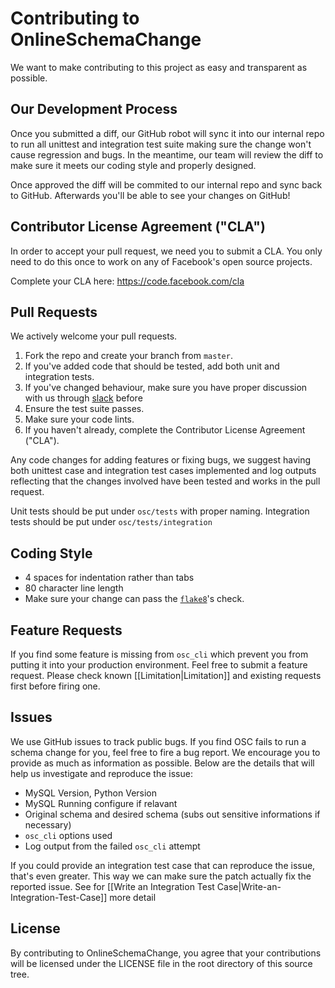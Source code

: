 # Contributing to OnlineSchemaChange
We want to make contributing to this project as easy and transparent as
possible.

## Our Development Process
Once you submitted a diff, our GitHub robot will sync it into our internal
repo to run all unittest and integration test suite making sure the change
won't cause regression and bugs. In the meantime, our team will review the diff
to make sure it meets our coding style and properly designed.

Once approved the diff will be commited to our internal repo and sync back to
GitHub. Afterwards you'll be able to see your changes on GitHub!

## Contributor License Agreement ("CLA")
In order to accept your pull request, we need you to submit a CLA. You only need
to do this once to work on any of Facebook's open source projects.

Complete your CLA here: <https://code.facebook.com/cla>

## Pull Requests
We actively welcome your pull requests.

1. Fork the repo and create your branch from `master`.
2. If you've added code that should be tested, add both unit and integration tests.
3. If you've changed behaviour, make sure you have proper discussion with us through [slack](https://onlineschemachange.slack.com/) before
4. Ensure the test suite passes.
5. Make sure your code lints.
6. If you haven't already, complete the Contributor License Agreement ("CLA").

Any code changes for adding features or fixing bugs, we suggest having both unittest case and integration test cases implemented and log outputs reflecting that the changes involved have been tested and works in the pull request. 

Unit tests should be put under `osc/tests` with proper naming. 
Integration tests should be put under `osc/tests/integration`

## Coding Style  
* 4 spaces for indentation rather than tabs
* 80 character line length
* Make sure your change can pass the [`flake8`](http://flake8.pycqa.org/en/latest/)'s check.

## Feature Requests
If you find some feature is missing from `osc_cli` which prevent you from putting it into your production environment. Feel free to submit a feature request. Please check known [[Limitation|Limitation]] and existing requests first before firing one.

## Issues
We use GitHub issues to track public bugs. 
If you find OSC fails to run a schema change for you, feel free to fire a bug report. We encourage you to provide as much as information as possible. Below are the details that will help us investigate and reproduce the issue:

* MySQL Version, Python Version
* MySQL Running configure if relavant
* Original schema and desired schema (subs out sensitive informations if necessary)
* `osc_cli` options used 
* Log output from the failed `osc_cli` attempt 

If you could provide an integration test case that can reproduce the issue, that's even greater. This way we can make sure the patch actually fix the reported issue. See  for [[Write an Integration Test Case|Write-an-Integration-Test-Case]]
more detail
## License
By contributing to OnlineSchemaChange, you agree that your contributions will 
be licensed under the LICENSE file in the root directory of this source tree.

